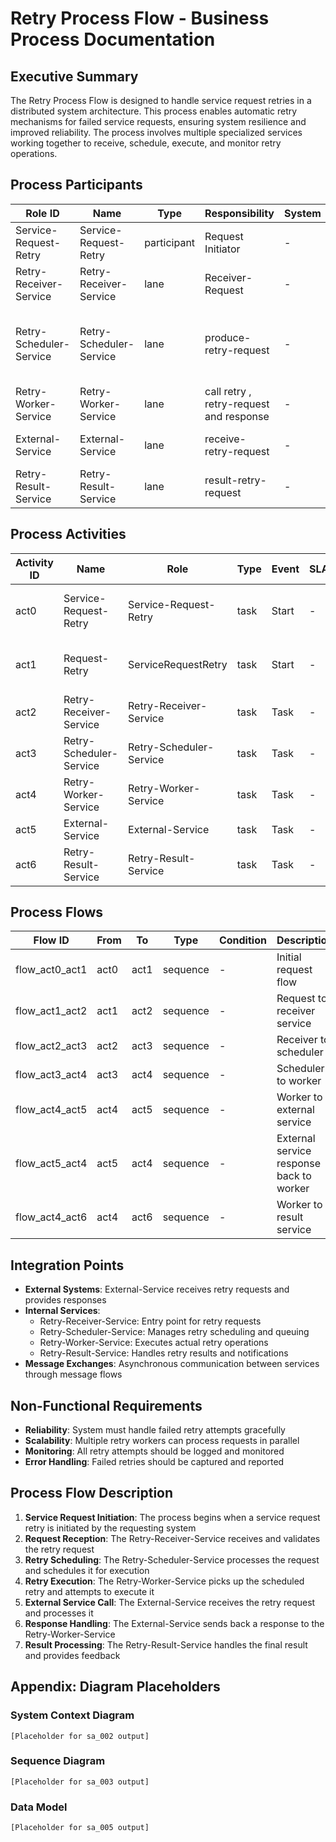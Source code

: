 # Retry Process Flow - Business Process Documentation

## Executive Summary
The Retry Process Flow is designed to handle service request retries in a distributed system architecture. This process enables automatic retry mechanisms for failed service requests, ensuring system resilience and improved reliability. The process involves multiple specialized services working together to receive, schedule, execute, and monitor retry operations.

## Process Participants

| Role ID | Name | Type | Responsibility | System | Description |
|---|---|---|----|-----|-----|
| Service-Request-Retry | Service-Request-Retry | participant | Request Initiator | - | ผู้ใช้งานระบบ |
| Retry-Receiver-Service | Retry-Receiver-Service | lane | Receiver-Request | - | รับ Request ที่่ต้องการ Retry |
| Retry-Scheduler-Service | Retry-Scheduler-Service | lane | produce-retry-request | - | Scheduler-Job, GetList-Retry-Request, update-retry-request, produce-retry-request |
| Retry-Worker-Service | Retry-Worker-Service | lane | call retry , retry-request and response | - | retry-request, produce-retry-request_and_response |
| External-Service | External-Service | lane | receive-retry-request | - | receive-retry-request form Retry-Worker-Service |
| Retry-Result-Service | Retry-Result-Service | lane | result-retry-request | - | result-retry-request |

## Process Activities

| Activity ID | Name | Role | Type | Event | SLA | Risk | System | Description |
|----|---|---|---|----|-----|---|-----|-----|
| act0 | Service-Request-Retry | Service-Request-Retry | task | Start | - | - | - | ServiceRequestRetry, requester, intput and want to retry-request |
| act1 | Request-Retry | ServiceRequestRetry | task | Start | - | - | - | ServiceRequestRetry, requester, intput and want to retry-request |
| act2 | Retry-Receiver-Service | Retry-Receiver-Service | task | Task | - | - | - | receive-request |
| act3 | Retry-Scheduler-Service | Retry-Scheduler-Service | task | Task | - | - | - | produce-retry-request |
| act4 | Retry-Worker-Service | Retry-Worker-Service | task | Task | - | - | - | retry-request |
| act5 | External-Service | External-Service | task | Task | - | - | - | receive-retry-request |
| act6 | Retry-Result-Service | Retry-Result-Service | task | Task | - | - | - | result-retry-request |

## Process Flows

| Flow ID | From | To | Type | Condition | Description |
|---|---|-----|---|-----|-----|
| flow_act0_act1 | act0 | act1 | sequence | - | Initial request flow |
| flow_act1_act2 | act1 | act2 | sequence | - | Request to receiver service |
| flow_act2_act3 | act2 | act3 | sequence | - | Receiver to scheduler |
| flow_act3_act4 | act3 | act4 | sequence | - | Scheduler to worker |
| flow_act4_act5 | act4 | act5 | sequence | - | Worker to external service |
| flow_act5_act4 | act5 | act4 | sequence | - | External service response back to worker |
| flow_act4_act6 | act4 | act6 | sequence | - | Worker to result service |

## Integration Points
- **External Systems**: External-Service receives retry requests and provides responses
- **Internal Services**: 
  - Retry-Receiver-Service: Entry point for retry requests
  - Retry-Scheduler-Service: Manages retry scheduling and queuing
  - Retry-Worker-Service: Executes actual retry operations
  - Retry-Result-Service: Handles retry results and notifications
- **Message Exchanges**: Asynchronous communication between services through message flows

## Non-Functional Requirements
- **Reliability**: System must handle failed retry attempts gracefully
- **Scalability**: Multiple retry workers can process requests in parallel
- **Monitoring**: All retry attempts should be logged and monitored
- **Error Handling**: Failed retries should be captured and reported

## Process Flow Description

1. **Service Request Initiation**: The process begins when a service request retry is initiated by the requesting system
2. **Request Reception**: The Retry-Receiver-Service receives and validates the retry request
3. **Retry Scheduling**: The Retry-Scheduler-Service processes the request and schedules it for execution
4. **Retry Execution**: The Retry-Worker-Service picks up the scheduled retry and attempts to execute it
5. **External Service Call**: The External-Service receives the retry request and processes it
6. **Response Handling**: The External-Service sends back a response to the Retry-Worker-Service
7. **Result Processing**: The Retry-Result-Service handles the final result and provides feedback

## Appendix: Diagram Placeholders
### System Context Diagram
`[Placeholder for sa_002 output]`

### Sequence Diagram
`[Placeholder for sa_003 output]`

### Data Model
`[Placeholder for sa_005 output]`